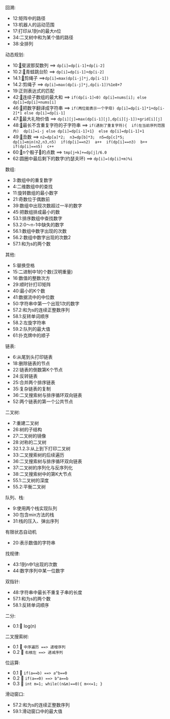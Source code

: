 回溯:
- 12:矩阵中的路径
- 13:机器人的运动范围
- 17:打印从1到n的最大n位
- 34:二叉树中和为某个值的路径
- 38:全排列

动态规划:
- 10:[🔗](src/main/java/sword/Main10sb1.java)斐波那契数列 ==> `dp[i]=dp[i-1]+dp[i-2]`
- 10.2:[🔗](src/main/java/sword/Main10sb2.java)青蛙跳台阶 ==> `dp[i]=dp[i-1]+dp[i-2]`
- 14.1:[🔗](src/main/java/sword/Main14sb1.java)剪绳子 ==>`dp[i]=max(dp[i-j]*j,dp[i-1])`
- 14.2:剪绳子 ==> `dp[i]=max(dp[i-j]*j,dp[i-1])%1e8+7`
- 19:正则表达式的匹配
- 42:[🔗](src/main/java/sword/Main42.java)连续子数组的最大和 ==> `if(dp[i-1]<0) dp[i]=nums[i]; else dp[i]=dp[i]+nums[i]`
- 46:[🔗](src/main/java/sword/Main46.java)把数字翻译成字符串 ==> `if(两位能表示一个字母) dp[i]=dp[i-1]*1+dp[i-2]*1 else dp[i]=dp[i-1]`
- 47:[🔗](src/main/java/sword/Main47.java)最大礼物价值 ==> `dp[i][j]=max(dp[i-1][j],dp[i][j-1])+grid[i][j]`
- 48:[🔗](src/main/java/sword/Main48.java)最长不含重复字符的子字符串  ==> `if(遇到了重复字符){  if(在当前序列范围内)  dp[i]=i-j else dp[i]=dp[i-1]+1}  else dp[i]=dp[i-1]+1`
- 49:[🔗](src/main/java/sword/Main49.java)丑数 ==> `n2=dp[a]*2;  n3=dp[b]*3;  n5=dp[c]*5;  dp[i]=min(n2,n3,n5)  if(dp[i]==n2)  a++  if(dp[i]==n3)  b++  if(dp[i]==n5)  c++`
- 60:[🔗](src/main/java/sword/Main60.java)n个骰子🎲的点数  ==> `tmp[j+k]+=dp[j]/6.0`
- 62:圆圈中最后剩下的数字(约瑟夫环) ==> `dp[i]=(dp[i]+m)%i`

数组:
- 3:数组中的重复数字
- 4:二维数组中的查找
- 11:旋转数组的最小数字
- 21:奇数位于偶数前
- 39:数组中出现次数超过一半的数字
- 45:把数组排成最小的数
- 53.1:排序数组中查找数字
- 53.2:0～n-1中缺失的数字
- 56.1:数组中数字出现的次数
- 56.2:数组中数字出现的次数2
- 57.1:和为s的两个数

其他:
- 5:替换空格
- 15:二进制中1的个数(汉明重量)
- 16:数值的整数次方
- 29:顺时针打印矩阵
- 40:最小的K个数
- 41:数据流中的中位数
- 50:字符串中第一个出现1次的数字
- 57.2:和为s的连续正整数序列
- 58.1:反转单词顺序
- 58.2:左旋字符串
- 59.2:队列的最大值
- 61:扑克牌中的顺子

链表:
- 6:从尾到头打印链表
- 18:删除链表的节点
- 22:链表的倒数第K个节点
- 24:反转链表
- 25:合并两个排序链表
- 35:复杂链表的复制
- 36:二叉搜索树与排序循环双向链表
- 52:两个链表的第一个公共节点

二叉树:
- 7:重建二叉树
- 26:树的子结构
- 27:二叉树的镜像
- 28:对称的二叉树
- 32.1.2.3:从上到下打印二叉树
- 33:二叉搜索树的后续遍历
- 36:二叉搜索树与排序循环双向链表
- 37:二叉树的序列化与反序列化
- 38:二叉搜索树中的第K大节点
- 55.1:二叉树的深度
- 55.2:平衡二叉树

队列、栈:
- 9:使用两个栈实现队列
- 30:包含min方法的栈
- 31:栈的压入、弹出序列

有限状态自动机
- 20:表示数值的字符串

找规律:
- 43:1到n中1出现的次数
- 44:数字序列中某一位数字

双指针:
- 48:字符串中最长不重复子串的长度
- 57.1:和为s的两个数
- 58.1:反转单词顺序

二分:
- 0.1:🔗 log(n)

二叉搜索树:
- 0.1 🔗 `中序遍历 ==> 递增序列`
- 0.2 🔗 `右根左 ==> 递减序列`

位运算:
- 0.1 🔗 `if(a==b) ==> a^b==0`
- 0.2 🔗 `if(a==0) ==> b^a==b`
- 0.3 🔗 `int m=1; while((n&m)==0){ m<<=1; }`

滑动窗口:
- 57.2:和为s的连续正整数序列
- 59.1:滑动窗口中的最大值
